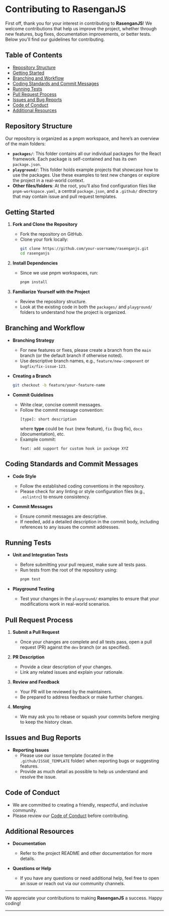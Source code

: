# Contributing to RasenganJS

First off, thank you for your interest in contributing to **RasenganJS**! We welcome contributions that help us improve the project, whether through new features, bug fixes, documentation improvements, or better tests. Below you'll find our guidelines for contributing.

## Table of Contents

- [Repository Structure](#repository-structure)
- [Getting Started](#getting-started)
- [Branching and Workflow](#branching-and-workflow)
- [Coding Standards and Commit Messages](#coding-standards-and-commit-messages)
- [Running Tests](#running-tests)
- [Pull Request Process](#pull-request-process)
- [Issues and Bug Reports](#issues-and-bug-reports)
- [Code of Conduct](#code-of-conduct)
- [Additional Resources](#additional-resources)

## Repository Structure

Our repository is organized as a pnpm workspace, and here’s an overview of the main folders:

- **`packages/`**: This folder contains all our individual packages for the React framework. Each package is self-contained and has its own `package.json`.
- **`playground/`**: This folder holds example projects that showcase how to use the packages. Use these examples to test new changes or explore the project in a real-world context.
- **Other files/folders**: At the root, you’ll also find configuration files like `pnpm-workspace.yaml`, a central `package.json`, and a `.github/` directory that may contain issue and pull request templates.

## Getting Started

1. **Fork and Clone the Repository**
   - Fork the repository on GitHub.
   - Clone your fork locally:
     ```bash
     git clone https://github.com/your-username/rasenganjs.git
     cd rasenganjs
     ```

2. **Install Dependencies**
   - Since we use pnpm workspaces, run:
     ```bash
     pnpm install
     ```

3. **Familiarize Yourself with the Project**
   - Review the repository structure.
   - Look at the existing code in both the `packages/` and `playground/` folders to understand how the project is organized.

## Branching and Workflow

- **Branching Strategy**
  - For new features or fixes, please create a branch from the `main` branch (or the default branch if otherwise noted).
  - Use descriptive branch names, e.g., `feature/new-component` or `bugfix/fix-issue-123`.

- **Creating a Branch**
  ```bash
  git checkout -b feature/your-feature-name
  ```

- **Commit Guidelines**
  - Write clear, concise commit messages.
  - Follow the commit message convention:  
    ```
    [type]: short description
    ```
    where **type** could be `feat` (new feature), `fix` (bug fix), `docs` (documentation), etc.
  - Example commit:
    ```
    feat: add support for custom hook in package XYZ
    ```

## Coding Standards and Commit Messages

- **Code Style**
  - Follow the established coding conventions in the repository.
  - Please check for any linting or style configuration files (e.g., `.eslintrc`) to ensure consistency.

- **Commit Messages**
  - Ensure commit messages are descriptive.
  - If needed, add a detailed description in the commit body, including references to any issues the commit addresses.

## Running Tests

- **Unit and Integration Tests**
  - Before submitting your pull request, make sure all tests pass.
  - Run tests from the root of the repository using:
    ```bash
    pnpm test
    ```

- **Playground Testing**
  - Test your changes in the `playground/` examples to ensure that your modifications work in real-world scenarios.

## Pull Request Process

1. **Submit a Pull Request**
   - Once your changes are complete and all tests pass, open a pull request (PR) against the `dev` branch (or as specified).
   
2. **PR Description**
   - Provide a clear description of your changes.
   - Link any related issues and explain your rationale.

3. **Review and Feedback**
   - Your PR will be reviewed by the maintainers.
   - Be prepared to address feedback or make further changes.

4. **Merging**
   - We may ask you to rebase or squash your commits before merging to keep the history clean.

## Issues and Bug Reports

- **Reporting Issues**
  - Please use our issue template (located in the `.github/ISSUE_TEMPLATE` folder) when reporting bugs or suggesting features.
  - Provide as much detail as possible to help us understand and resolve the issue.

## Code of Conduct

- We are committed to creating a friendly, respectful, and inclusive community.
- Please review our [Code of Conduct](CODE_OF_CONDUCT.md) before contributing.

## Additional Resources

- **Documentation**
  - Refer to the project README and other documentation for more details.
  
- **Questions or Help**
  - If you have any questions or need additional help, feel free to open an issue or reach out via our community channels.

---

We appreciate your contributions to making **RasenganJS** a success. Happy coding!

---
